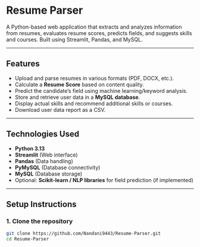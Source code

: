 # Resume Parser

A Python-based web application that extracts and analyzes information from resumes, evaluates resume scores, predicts fields, and suggests skills and courses. Built using Streamlit, Pandas, and MySQL.

---

## Features

- Upload and parse resumes in various formats (PDF, DOCX, etc.).
- Calculate a **Resume Score** based on content quality.
- Predict the candidate’s field using machine learning/keyword analysis.
- Store and retrieve user data in a **MySQL database**.
- Display actual skills and recommend additional skills or courses.
- Download user data report as a CSV.

---

## Technologies Used

- **Python 3.13**
- **Streamlit** (Web interface)
- **Pandas** (Data handling)
- **PyMySQL** (Database connectivity)
- **MySQL** (Database storage)
- Optional: **Scikit-learn / NLP libraries** for field prediction (if implemented)

---

## Setup Instructions

### 1. Clone the repository
```bash
git clone https://github.com/Nandani9443/Resume-Parser.git
cd Resume-Parser

